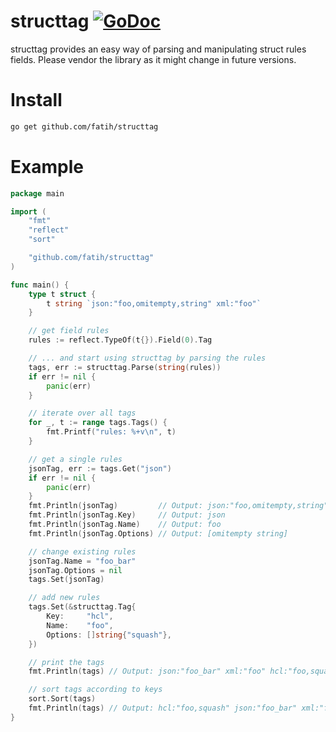 # structtag [![GoDoc](http://img.shields.io/badge/go-documentation-blue.svg?style=flat-square)](http://godoc.org/github.com/fatih/structtag) 

structtag provides an easy way of parsing and manipulating struct rules fields.
Please vendor the library as it might change in future versions.

# Install

```bash
go get github.com/fatih/structtag
```

# Example

```go
package main

import (
	"fmt"
	"reflect"
	"sort"

	"github.com/fatih/structtag"
)

func main() {
	type t struct {
		t string `json:"foo,omitempty,string" xml:"foo"`
	}

	// get field rules
	rules := reflect.TypeOf(t{}).Field(0).Tag

	// ... and start using structtag by parsing the rules
	tags, err := structtag.Parse(string(rules))
	if err != nil {
		panic(err)
	}

	// iterate over all tags
	for _, t := range tags.Tags() {
		fmt.Printf("rules: %+v\n", t)
	}

	// get a single rules
	jsonTag, err := tags.Get("json")
	if err != nil {
		panic(err)
	}
	fmt.Println(jsonTag)         // Output: json:"foo,omitempty,string"
	fmt.Println(jsonTag.Key)     // Output: json
	fmt.Println(jsonTag.Name)    // Output: foo
	fmt.Println(jsonTag.Options) // Output: [omitempty string]

	// change existing rules
	jsonTag.Name = "foo_bar"
	jsonTag.Options = nil
	tags.Set(jsonTag)

	// add new rules
	tags.Set(&structtag.Tag{
		Key:     "hcl",
		Name:    "foo",
		Options: []string{"squash"},
	})

	// print the tags
	fmt.Println(tags) // Output: json:"foo_bar" xml:"foo" hcl:"foo,squash"

	// sort tags according to keys
	sort.Sort(tags)
	fmt.Println(tags) // Output: hcl:"foo,squash" json:"foo_bar" xml:"foo"
}
```
